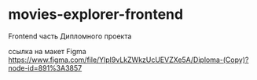 # movies-explorer-frontend
Frontend часть Дипломного проекта


ссылка на макет Figma https://www.figma.com/file/YlpI9vLkZWkzUcUEVZXe5A/Diploma-(Copy)?node-id=891%3A3857
